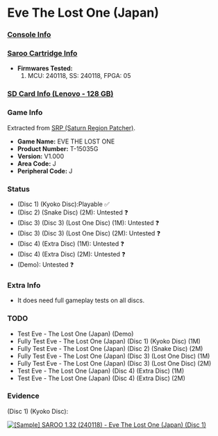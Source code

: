 # Eve The Lost One (Japan)

### [Console Info](../../../../Info/Consoles/VA13/README.md)

### [Saroo Cartridge Info](../../../../Info/Cartridges/RetroGameParadiseStore/1.32F/README.md)

- <b>Firmwares Tested:</b>
  1. MCU: 240118, SS: 240118, FPGA: 05

### [SD Card Info (Lenovo - 128 GB)](../../../../Info/SdCards/Lenovo/128GB/fat32/README.md)

### Game Info

Extracted from [SRP (Saturn Region Patcher)](https://segaxtreme.net/resources/saturn-region-patcher.81/download).

- <b>Game Name:</b> EVE THE LOST ONE
- <b>Product Number:</b> T-15035G
- <b>Version:</b> V1.000
- <b>Area Code:</b> J
- <b>Peripheral Code:</b> J

### Status

- (Disc 1) (Kyoko Disc):Playable :white_check_mark:
- (Disc 2) (Snake Disc) (2M): Untested :question:
- (Disc 3) (Disc 3) (Lost One Disc) (1M): Untested :question:
- (Disc 3) (Disc 3) (Lost One Disc) (2M): Untested :question:
- (Disc 4) (Extra Disc) (1M): Untested :question:
- (Disc 4) (Extra Disc) (2M): Untested :question:
- (Demo): Untested :question:

### Extra Info

- It does need full gameplay tests on all discs.

### TODO

- Test Eve - The Lost One (Japan) (Demo)
- Fully Test Eve - The Lost One (Japan) (Disc 1) (Kyoko Disc) (1M)
- Fully Test Eve - The Lost One (Japan) (Disc 2) (Snake Disc) (2M)
- Fully Test Eve - The Lost One (Japan) (Disc 3) (Lost One Disc) (1M)
- Fully Test Eve - The Lost One (Japan) (Disc 3) (Lost One Disc) (2M)
- Test Eve - The Lost One (Japan) (Disc 4) (Extra Disc) (1M)
- Test Eve - The Lost One (Japan) (Disc 4) (Extra Disc) (2M)

### Evidence

(Disc 1) (Kyoko Disc):

[![[Sample] SAROO 1.32 (240118) - Eve The Lost One (Japan) (Disc 1)](https://img.youtube.com/vi/63UpcjTuZCI/0.jpg)](https://www.youtube.com/watch?v=63UpcjTuZCI)
